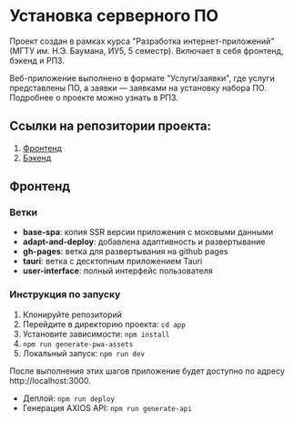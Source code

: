 # Установка серверного ПО
Проект создан в рамках курса "Разработка интернет-приложений" (МГТУ им. Н.Э. Баумана, ИУ5, 5 семестр). Включает в себя фронтенд, бэкенд и РПЗ.

Веб-приложение выполнено в формате "Услуги/заявки", где услуги представлены ПО, а заявки — заявками на установку набора ПО. Подробнее о проекте можно узнать в РПЗ.

## Ссылки на репозитории проекта:
1. [Фронтенд](https://github.com/Yu-Leo/install-server-software-frontend)
2. [Бэкенд](https://github.com/Yu-Leo/install-server-software-backend)

## Фронтенд

### Ветки
- **base-spa**: копия SSR версии приложения с моковыми данными
- **adapt-and-deploy**: добавлена адаптивность и развертывание
- **gh-pages**: ветка для развертывания на github pages
- **tauri**: ветка с десктопным приложением Tauri
- **user-interface**: полный интерфейс пользователя


### Инструкция по запуску
1. Клонируйте репозиторий
2. Перейдите в директорию проекта: `cd app`
3. Установите зависимости: `npm install`
4. `npm run generate-pwa-assets`
5. Локальный запуск: `npm run dev`

После выполнения этих шагов приложение будет доступно по адресу http://localhost:3000.

- Деплой: `npm run deploy`
- Генерация AXIOS API: `npm run generate-api`